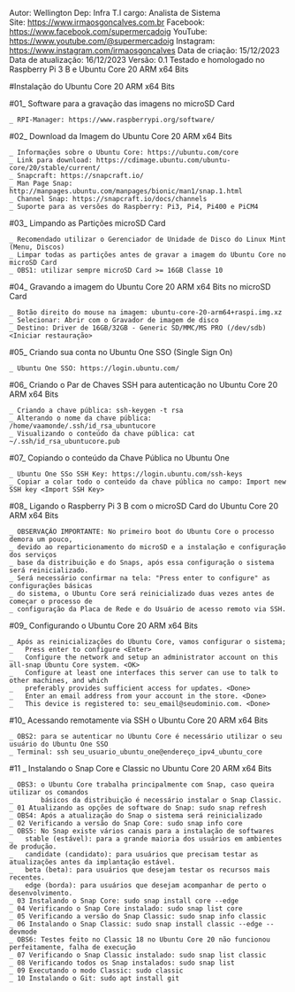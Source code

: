  Autor: Wellington 
 Dep: Infra T.I 
 cargo: Analista de Sistema  
 Site: https://www.irmaosgoncalves.com.br 
 Facebook: https://www.facebook.com/supermercadoig 
 YouTube: https://www.youtube.com/@supermercadoig 
 Instagram: https://www.instagram.com/irmaosgoncalves 
 Data de criação: 15/12/2023 
 Data de atualização: 16/12/2023 
 Versão: 0.1 
Testado e homologado no Raspberry Pi 3 B e Ubuntu Core 20 ARM x64 Bits

#Instalação do Ubuntu Core 20 ARM x64 Bits

#01_ Software para a gravação das imagens no microSD Card<br>

	_ RPI-Manager: https://www.raspberrypi.org/software/

#02_ Download da Imagem do Ubuntu Core 20 ARM x64 Bits
	
	_ Informações sobre o Ubuntu Core: https://ubuntu.com/core
	_ Link para download: https://cdimage.ubuntu.com/ubuntu-core/20/stable/current/
	_ Snapcraft: https://snapcraft.io/
	_ Man Page Snap: http://manpages.ubuntu.com/manpages/bionic/man1/snap.1.html
	_ Channel Snap: https://snapcraft.io/docs/channels
	_ Suporte para as versões do Raspberry: Pi3, Pi4, Pi400 e PiCM4

#03_ Limpando as Partições microSD Card

	_ Recomendado utilizar o Gerenciador de Unidade de Disco do Linux Mint (Menu, Discos)
	_ Limpar todas as partições antes de gravar a imagem do Ubuntu Core no microSD Card
	_ OBS1: utilizar sempre microSD Card >= 16GB Classe 10

#04_ Gravando a imagem do Ubuntu Core 20 ARM x64 Bits no microSD Card

	_ Botão direito do mouse na imagem: ubuntu-core-20-arm64+raspi.img.xz
	_ Selecionar: Abrir com o Gravador de imagem de disco
	_ Destino: Driver de 16GB/32GB - Generic SD/MMC/MS PRO (/dev/sdb) <Iniciar restauração>

#05_ Criando sua conta no Ubuntu One SSO (Single Sign On)

	_ Ubuntu One SSO: https://login.ubuntu.com/

#06_ Criando o Par de Chaves SSH para autenticação no Ubuntu Core 20 ARM x64 Bits

	_ Criando a chave pública: ssh-keygen -t rsa
	_ Alterando o nome da chave pública: /home/vaamonde/.ssh/id_rsa_ubuntucore
	_ Visualizando o conteúdo da chave pública: cat ~/.ssh/id_rsa_ubuntucore.pub

#07_ Copiando o conteúdo da Chave Pública no Ubuntu One

	_ Ubuntu One SSo SSH Key: https://login.ubuntu.com/ssh-keys
	_ Copiar a colar todo o conteúdo da chave pública no campo: Import new SSH key <Import SSH Key>

#08_ Ligando o Raspberry Pi 3 B com o microSD Card do Ubuntu Core 20 ARM x64 Bits

	_ OBSERVAÇÃO IMPORTANTE: No primeiro boot do Ubuntu Core o processo demora um pouco, 
	_ devido ao reparticionamento do microSD e a instalação e configuração dos serviços 
	_ base da distribuição e do Snaps, após essa configuração o sistema será reinicializado.
	_ Será necessário confirmar na tela: "Press enter to configure" as configurações básicas
	_ do sistema, o Ubuntu Core será reinicializado duas vezes antes de começar o processo de
	_ configuração da Placa de Rede e do Usuário de acesso remoto via SSH.

#09_ Configurando o Ubuntu Core 20 ARM x64 Bits

	_ Após as reinicializações do Ubuntu Core, vamos configurar o sistema;
	_	Press enter to configure <Enter>
	_	Configure the network and setup an administrator account on this all-snap Ubuntu Core system. <OK>
	_	Configure at least one interfaces this server can use to talk to other machines, and which
	_	preferably provides sufficient access for updates. <Done>
	_	Enter an email address from your account in the store. <Done>
	_ 	This device is registered to: seu_email@seudominio.com. <Done>

#10_ Acessando remotamente via SSH o Ubuntu Core 20 ARM x64 Bits

	_ OBS2: para se autenticar no Ubuntu Core é necessário utilizar o seu usuário do Ubuntu One SSO
	_ Terminal: ssh seu_usuario_ubuntu_one@endereço_ipv4_ubuntu_core

#11 _ Instalando o Snap Core e Classic no Ubuntu Core 20 ARM x64 Bits

	_ OBS3: o Ubuntu Core trabalha principalmente com Snap, caso queira utilizar os comandos
	_       básicos da distribuição é necessário instalar o Snap Classic.
	_ 01 Atualizando as opções de software do Snap: sudo snap refresh
	_ OBS4: Após a atualização do Snap o sistema será reinicializado
	_ 02 Verificando a versão do Snap Core: sudo snap info core
	_ OBS5: No Snap existe vários canais para a instalação de softwares
	_	stable (estável): para a grande maioria dos usuários em ambientes de produção.
	_	candidate (candidato): para usuários que precisam testar as atualizações antes da implantação estável.
	_	beta (beta): para usuários que desejam testar os recursos mais recentes.
	_	edge (borda): para usuários que desejam acompanhar de perto o desenvolvimento.
	_ 03 Instalando o Snap Core: sudo snap install core --edge
	_ 04 Verificando o Snap Core instalado: sudo snap list core
	_ 05 Verificando a versão do Snap Classic: sudo snap info classic
	_ 06 Instalando o Snap Classic: sudo snap install classic --edge --devmode
	_ OBS6: Testes feito no Classic 18 no Ubuntu Core 20 não funcionou perfeitamente, falha de execução
	_ 07 Verificando o Snap Classic instalado: sudo snap list classic
	_ 08 Verificando todos os Snap instalados: sudo snap list
	_ 09 Executando o modo Classic: sudo classic
	_ 10 Instalando o Git: sudo apt install git